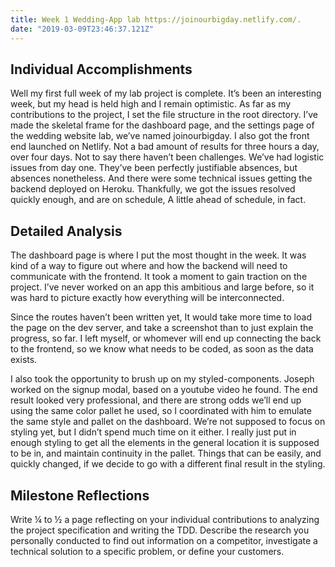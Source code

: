 ```yaml
---
title: Week 1 Wedding-App lab https://joinourbigday.netlify.com/.
date: "2019-03-09T23:46:37.121Z"
---
```


## Individual Accomplishments

Well my first full week of my lab project is complete. It’s been an interesting week, but my head is held high and I remain optimistic. As far as my contributions to the project, I set the file structure in the root directory. I’ve made the skeletal frame for the dashboard page, and the settings page of the wedding website lab, we’ve named joinourbigday. I also got the front end launched on Netlify. Not a bad amount of results for three hours a day, over four days. Not to say there haven’t been challenges. We’ve had logistic issues from day one. They’ve been perfectly justifiable absences, but absences nonetheless. And there were some technical issues getting the backend deployed on Heroku. Thankfully, we got the issues resolved quickly enough, and are on schedule, A little ahead of schedule, in fact. 

## Detailed Analysis

The dashboard page is where I put the most thought in the week. It was kind of a way to figure out where and how the backend will need to communicate with the frontend. It took a moment to gain traction on the project. I’ve never worked on an app this ambitious and large before, so it was hard to picture exactly how everything will be interconnected. 

Since the routes haven’t been written yet, It would take more time to load the page on the dev server, and take a screenshot than to just explain the progress, so far. I left myself, or whomever will end up connecting the back to the frontend, so we know what needs to be coded, as soon as the data exists. 

I also took the opportunity to brush up on my styled-components. Joseph worked on the signup modal, based on a youtube video he found. The end result looked very professional, and there are strong odds we’ll end up using the same color pallet he used, so I coordinated with him to emulate the same style and pallet on the dashboard. We’re not supposed to focus on styling yet, but I didn’t spend much time on it either. I really just put in enough styling to get all the elements in the general location it is supposed to be in, and maintain continuity in the pallet. Things that can be easily, and quickly changed, if we decide to go with a different final result in the styling. 

## Milestone Reflections

Write ¼ to ½ a page reflecting on your individual contributions to analyzing the project specification and writing the TDD. Describe the research you personally conducted to find out information on a competitor, investigate a technical solution to a specific problem, or define your customers.